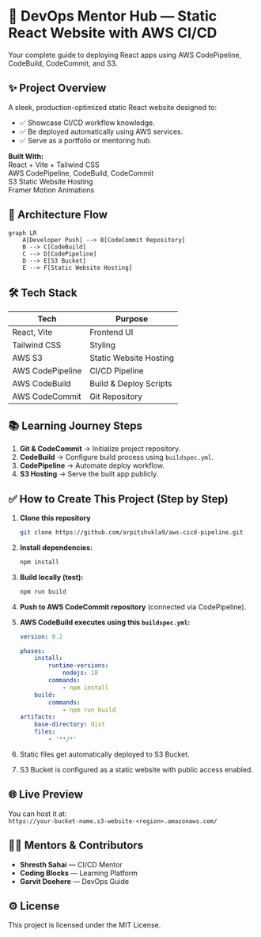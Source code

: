 # 🚀 DevOps Mentor Hub — Static React Website with AWS CI/CD

Your complete guide to deploying React apps using AWS CodePipeline, CodeBuild, CodeCommit, and S3.

## ✨ Project Overview

A sleek, production-optimized static React website designed to:

- ✅ Showcase CI/CD workflow knowledge.
- ✅ Be deployed automatically using AWS services.
- ✅ Serve as a portfolio or mentoring hub.

**Built With:**  
React + Vite + Tailwind CSS  
AWS CodePipeline, CodeBuild, CodeCommit  
S3 Static Website Hosting  
Framer Motion Animations

## 📂 Architecture Flow

```mermaid
graph LR
    A[Developer Push] --> B[CodeCommit Repository]
    B --> C[CodeBuild]
    C --> D[CodePipeline]
    D --> E[S3 Bucket]
    E --> F[Static Website Hosting]
```

## 🛠️ Tech Stack

| Tech             | Purpose                  |
|------------------|-------------------------|
| React, Vite      | Frontend UI             |
| Tailwind CSS     | Styling                 |
| AWS S3           | Static Website Hosting  |
| AWS CodePipeline | CI/CD Pipeline          |
| AWS CodeBuild    | Build & Deploy Scripts  |
| AWS CodeCommit   | Git Repository          |

## 📚 Learning Journey Steps

1. **Git & CodeCommit** → Initialize project repository.
2. **CodeBuild** → Configure build process using `buildspec.yml`.
3. **CodePipeline** → Automate deploy workflow.
4. **S3 Hosting** → Serve the built app publicly.

## ✅ How to Create This Project (Step by Step)

1. **Clone this repository**
     ```sh
     git clone https://github.com/arpitshukla9/aws-cicd-pipeline.git
     ```

2. **Install dependencies:**
     ```sh
     npm install
     ```

3. **Build locally (test):**
     ```sh
     npm run build
     ```

4. **Push to AWS CodeCommit repository** (connected via CodePipeline).

5. **AWS CodeBuild executes using this `buildspec.yml`:**

     ```yaml
     version: 0.2

     phases:
         install:
             runtime-versions:
                 nodejs: 18
             commands:
                 - npm install
         build:
             commands:
                 - npm run build
     artifacts:
         base-directory: dist
         files:
             - '**/*'
     ```

6. Static files get automatically deployed to S3 Bucket.

7. S3 Bucket is configured as a static website with public access enabled.

## 🌐 Live Preview

You can host it at:  
`https://your-bucket-name.s3-website-<region>.amazonaws.com/`

## 🧑‍💻 Mentors & Contributors

- **Shresth Sahai** — CI/CD Mentor
- **Coding Blocks** — Learning Platform
- **Garvit Doehere** — DevOps Guide

## ⚙️ License

This project is licensed under the MIT License.
